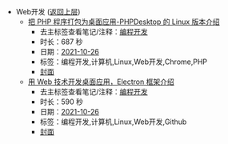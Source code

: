 - Web开发 ([返回上层](../))
    - [把 PHP 程序打包为桌面应用-PHPDesktop 的 Linux 版本介绍](https://www.bilibili.com/video/BV11R4y1J7c3)
        - 去主标签查看笔记/注释：[编程开发](../markmap/编程开发.html)
        - 时长：687 秒
        - 日期：[2021-10-26](../markmap/202110.html)
        - 标签：编程开发,计算机,Linux,Web开发,Chrome,PHP
        - [封面](http://i0.hdslb.com/bfs/archive/d41d28b8f687914b5ab7b376a5c9c0ea67aa926a.jpg)
    - [用 Web 技术开发桌面应用，Electron 框架介绍](https://www.bilibili.com/video/BV1if4y1M7XB)
        - 去主标签查看笔记/注释：[编程开发](../markmap/编程开发.html)
        - 时长：590 秒
        - 日期：[2021-10-26](../markmap/202110.html)
        - 标签：编程开发,计算机,Linux,Web开发,Github
        - [封面](http://i1.hdslb.com/bfs/archive/386ca422342aa4ffea964a18ced2ca0ab7225453.jpg)
